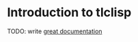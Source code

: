 # Introduction to tlclisp

TODO: write [great documentation](http://jacobian.org/writing/what-to-write/)

